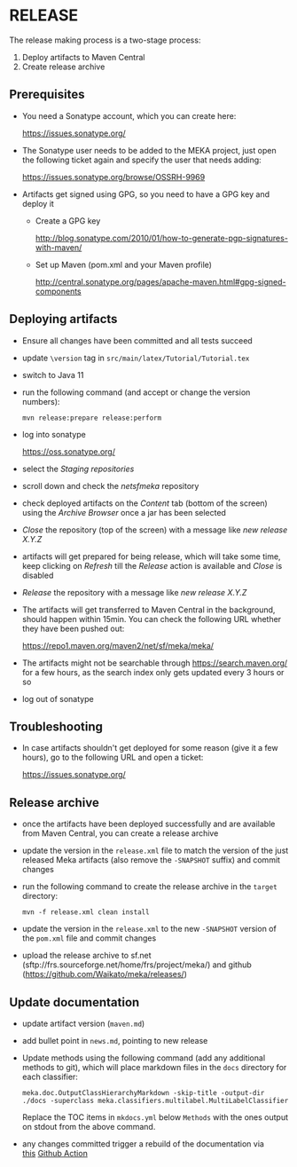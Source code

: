 RELEASE
=======

The release making process is a two-stage process:

1. Deploy artifacts to Maven Central
2. Create release archive

Prerequisites
-------------

- You need a Sonatype account, which you can create here:

  https://issues.sonatype.org/

- The Sonatype user needs to be added to the MEKA project, just open the
  following ticket again and specify the user that needs adding:

  https://issues.sonatype.org/browse/OSSRH-9969

- Artifacts get signed using GPG, so you need to have a GPG key and deploy it

  - Create a GPG key

    http://blog.sonatype.com/2010/01/how-to-generate-pgp-signatures-with-maven/

  - Set up Maven (pom.xml and your Maven profile)

    http://central.sonatype.org/pages/apache-maven.html#gpg-signed-components


Deploying artifacts
-------------------

- Ensure all changes have been committed and all tests succeed

- update `\version` tag in `src/main/latex/Tutorial/Tutorial.tex`

- switch to Java 11

- run the following command (and accept or change the version numbers):
  ```
  mvn release:prepare release:perform
  ```
- log into sonatype

  https://oss.sonatype.org/

- select the *Staging repositories*

- scroll down and check the *netsfmeka* repository

- check deployed artifacts on the *Content* tab (bottom of the screen) using the
  *Archive Browser* once a jar has been selected

- *Close* the repository (top of the screen) with a message like *new release X.Y.Z*

- artifacts will get prepared for being release, which will take some time, keep
  clicking on *Refresh* till the *Release* action is available and *Close* is disabled

- *Release* the repository with a message like *new release X.Y.Z*

- The artifacts will get transferred to Maven Central in the background, should happen
  within 15min. You can check the following URL whether they have been pushed out:

  https://repo1.maven.org/maven2/net/sf/meka/meka/

- The artifacts might not be searchable through https://search.maven.org/ for a few
  hours, as the search index only gets updated every 3 hours or so

- log out of sonatype


Troubleshooting
---------------

- In case artifacts shouldn't get deployed for some reason (give it a few hours), go
  to the following URL and open a ticket:

  https://issues.sonatype.org/


Release archive
---------------

- once the artifacts have been deployed successfully and are available from
  Maven Central, you can create a release archive

- update the version in the `release.xml` file to match the version of the just
  released Meka artifacts (also remove the `-SNAPSHOT` suffix) and commit changes

- run the following command to create the release archive in the `target` directory:
  ```
  mvn -f release.xml clean install
  ```

- update the version in the `release.xml` to the new `-SNAPSHOT` version of the
  `pom.xml` file and commit changes

- upload the release archive to sf.net (sftp://frs.sourceforge.net/home/frs/project/meka/) 
  and github (https://github.com/Waikato/meka/releases/)



Update documentation
--------------------

* update artifact version (`maven.md`)
* add bullet point in `news.md`, pointing to new release
* Update methods using the following command (add any additional methods to git),
  which will place markdown files in the `docs` directory for each classifier:

  ```
  meka.doc.OutputClassHierarchyMarkdown -skip-title -output-dir ./docs -superclass meka.classifiers.multilabel.MultiLabelClassifier
  ```
  
  Replace the TOC items in `mkdocs.yml` below `Methods` with the ones output
  on stdout from the above command. 

* any changes committed trigger a rebuild of the documentation via  
  [this](https://github.com/Waikato/weka-wiki/blob/master/.github/workflows/main.yml)
  [Github Action](https://docs.github.com/en/actions/learn-github-actions/understanding-github-actions)
  